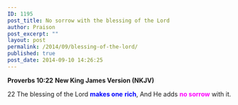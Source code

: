 ```yaml
---
ID: 1195
post_title: No sorrow with the blessing of the Lord
author: Praison
post_excerpt: ""
layout: post
permalink: /2014/09/blessing-of-the-lord/
published: true
post_date: 2014-09-10 14:26:25
---
```

<strong>Proverbs 10:22</strong>
<strong> New King James Version (NKJV)</strong>

22 The blessing of the Lord <span style="color: #0000ff;"><strong>makes one</strong> <strong>rich</strong></span>,
And He adds <span style="color: #ff00ff;"><strong>no sorrow</strong></span> with it.